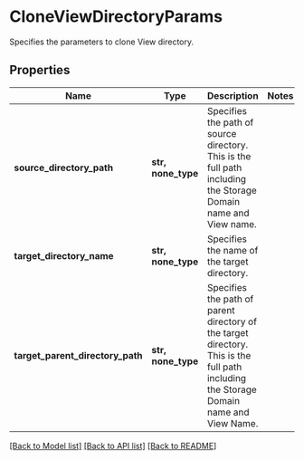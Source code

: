 # CloneViewDirectoryParams

Specifies the parameters to clone View directory.

## Properties
Name | Type | Description | Notes
------------ | ------------- | ------------- | -------------
**source_directory_path** | **str, none_type** | Specifies the path of source directory. This is the full path including the Storage Domain name and View name. | 
**target_directory_name** | **str, none_type** | Specifies the name of the target directory. | 
**target_parent_directory_path** | **str, none_type** | Specifies the path of parent directory of the target directory. This is the full path including the Storage Domain name and View Name. | 

[[Back to Model list]](../README.md#documentation-for-models) [[Back to API list]](../README.md#documentation-for-api-endpoints) [[Back to README]](../README.md)


